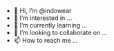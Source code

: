 - 👋 Hi, I’m @indowear
- 👀 I’m interested in ...
- 🌱 I’m currently learning ...
- 💞️ I’m looking to collaborate on ...
- 📫 How to reach me ...

<!---
indowear/indowear is a ✨ special ✨ repository because its `README.md` (this file) appears on your GitHub profile.
You can click the Preview link to take a look at your changes.
--->

